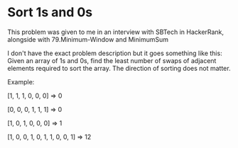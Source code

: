 ﻿# Sort 1s and 0s

This problem was given to me in an interview with SBTech in HackerRank,
alongside with 79.Minimum-Window and MinimumSum

I don't have the exact problem description but it goes something like this:
Given an array of 1s and 0s, find the least number of swaps of adjacent elements required to
sort the array. The direction of sorting does not matter.

Example:

[1, 1, 1, 0, 0, 0] => 0

[0, 0, 0, 1, 1, 1] => 0

[1, 0, 1, 0, 0, 0] => 1

[1, 0, 0, 1, 0, 1, 1, 0, 0, 1] => 12